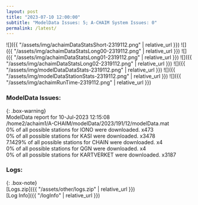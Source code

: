 ```yaml
---
layout: post
title: "2023-07-10 12:00:00"
subtitle: "ModelData Issues: 5; A-CHAIM System Issues: 0"
permalink: /latest/
---
```


![]({{ "/assets/img/achaimDataStatsShort-2319112.png" | relative_url }})
![]({{ "/assets/img/achaimDataStatsLong00-2319112.png" | relative_url }})
![]({{ "/assets/img/achaimDataStatsLong01-2319112.png" | relative_url }})
![]({{ "/assets/img/achaimDataStatsLong02-2319112.png" | relative_url }})
![]({{ "/assets/img/modelDataDataStats-2319112.png" | relative_url }})
![]({{ "/assets/img/modelDataStationStats-2319112.png" | relative_url }})
![]({{ "/assets/img/achaimRunTime-2319112.png" | relative_url }})


### ModelData Issues:  
  
{: .box-warning}  
 ModelData report for 10-Jul-2023 12:15:08   
 /home2/achaim1/A-CHAIM/modelData/2023/191/12/modelData.mat   
 0% of all possible stations for IONO were downloaded. x473   
 0% of all possible stations for KASI were downloaded. x3478   
 7.1429% of all possible stations for CHAIN were downloaded. x4   
 0% of all possible stations for QGN were downloaded. x4   
 0% of all possible stations for KARTVERKET were downloaded. x3187   
  


### Logs:  
  
{: .box-note}  
[Logs.zip]({{ "/assets/other/logs.zip" | relative_url }})  
[Log Info]({{ "/logInfo" | relative_url }})  
